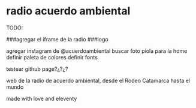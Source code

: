 # radio acuerdo ambiental
TODO:

###agregar el iframe de la radio
###logo

agregar instagram de @acuerdoambiental
buscar foto piola para la home
definir paleta de colores
definir fonts

testear github page?¿?¿?

web de la radio de acuerdo ambiental, desde el Rodeo Catamarca hasta el mundo 

made with love and eleventy 